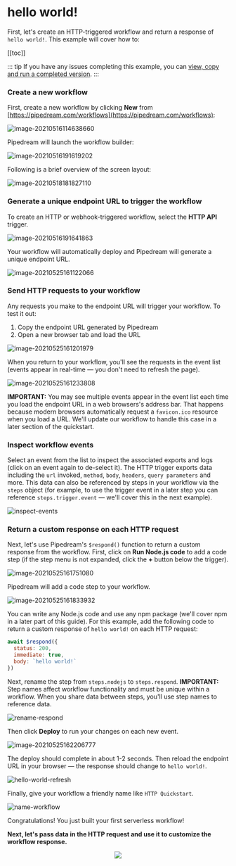# hello world!

First, let's create an HTTP-triggered workflow and return a response of `hello world!`. This example will cover how to:

[[toc]]

::: tip
If you have any issues completing this example, you can [view, copy and run a completed version](https://pipedream.com/@gettingstarted/quickstart-hello-world-p_2gCWpmk/).
:::

### Create a new workflow

First, create a new workflow by clicking **New** from [https://pipedream.com/workflows](https://pipedream.com/workflows):

![image-20210516114638660](./images/image-20210516114638660.png)

Pipedream will launch the workflow builder:

![image-20210516191619202](./images/image-20210516191619202.png)

Following is a brief overview of the screen layout:

![image-20210518181827110](./images/builder_overview.png)

### Generate a unique endpoint URL to trigger the workflow

To create an HTTP or webhook-triggered workflow, select the **HTTP API** trigger. 

![image-20210516191641863](./images/image-20210516191641863.png)

Your workflow will automatically deploy and Pipedream will generate a unique endpoint URL.

![image-20210525161122066](./images/image-20210525161122066.png)

### Send HTTP requests to your workflow

Any requests you make to the endpoint URL will trigger your workflow. To test it out:

1. Copy the endpoint URL generated by Pipedream
2. Open a new browser tab and load the URL

![image-20210525161201979](./images/image-20210525161201979.png)

When you return to your workflow, you'll see the requests in the event list (events appear in real-time — you don't need to refresh the page). 

![image-20210525161233808](./images/image-20210525161233808.png)

**IMPORTANT:** You may see multiple events appear in the event list each time you load the endpoint URL in a web browsers's address bar. That happens because modern browsers automatically request a `favicon.ico` resource when you load a URL. We'll update our workflow to handle this case in a later section of the quickstart.

### Inspect workflow events

Select an event from the list to inspect the associated exports and logs (click on an event again to de-select it). The HTTP trigger exports data including the `url` invoked, `method`, `body`, `headers`, `query parameters` and more. This data can also be referenced by steps in your workflow via the `steps` object (for example, to use the trigger event in a later step you can reference `steps.trigger.event` — we'll cover this in the next example). 

![inspect-events](./images/inspect-events.gif)

### Return a custom response on each HTTP request

Next, let's use Pipedream's `$respond()` function to return a custom response from the workflow. First, click on **Run Node.js code** to add a code step (if the step menu is not expanded, click the **+** button below the trigger).

![image-20210525161751080](./images/image-20210525161751080.png) 

Pipedream will add a code step to your workflow. 

![image-20210525161833932](./images/image-20210525161833932.png)

You can write any Node.js code and use any npm package (we'll cover npm in a later part of this guide). For this example, add the following code to return a custom response of `hello world!` on each HTTP request:

```javascript
await $respond({
  status: 200,
  immediate: true,
  body: `hello world!`
})
```

Next, rename the step from `steps.nodejs` to `steps.respond`. **IMPORTANT:** Step names affect workflow functionality and must be unique within a workflow. When you share data between steps, you'll use step names to reference data.

![rename-respond](./images/rename-respond-1984875.gif)

Then click **Deploy** to run your changes on each new event.

![image-20210525162206777](./images/image-20210525162206777.png)

The deploy should complete in about 1-2 seconds. Then reload the endpoint URL in your browser — the response should change to `hello world!`.

![hello-world-refresh](./images/hello-world-refresh.gif)

Finally, give your workflow a friendly name like `HTTP Quickstart`.

![name-workflow](./images/name-workflow.gif)

Congratulations! You just built your first serverless workflow! 

**Next, let's pass data in the HTTP request and use it to customize the workflow response.**

<p style="text-align:center;">
<a :href="$withBase('/quickstart/hello-name/')"><img src="../next.png"></a>
</p>
